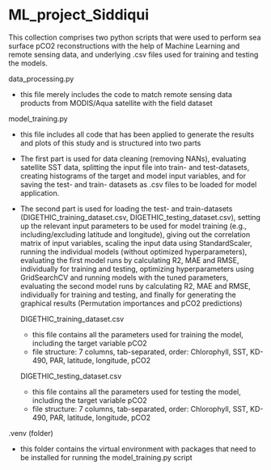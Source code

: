 # ML_project_Siddiqui

This collection comprises two python scripts that were used to perform sea surface pCO2 reconstructions with the help of 
Machine Learning and remote sensing data, and underlying .csv files used for training and testing the models.


data_processing.py
- this file merely includes the code to match remote sensing data products from MODIS/Aqua satellite with the field dataset


model_training.py
- this file includes all code that has been applied to generate the results and plots of this study and is structured into two parts
- The first part is used for data cleaning (removing NANs), evaluating satellite SST data, splitting the input file into train- and
  test-datasets, creating histograms of the target and model input variables, and for saving the test- and train- datasets as .csv files
  to be loaded for model application. 
- The second part is used for loading the test- and train-datasets (DIGETHIC_training_dataset.csv, DIGETHIC_testing_dataset.csv),
  setting up the relevant input parameters to be used for model training (e.g., including/excluding latitude and longitude),
  giving out the correlation matrix of input variables, scaling the input data using StandardScaler, 
  running the individual models (without optimized hyperparameters), 
  evaluating the first model runs by calculating R2, MAE and RMSE, individually for training and testing,
  optimizing hyperparameters using GridSearchCV and running models with the tuned parameters,
  evaluating the second model runs by calculating R2, MAE and RMSE, individually for training and testing,
  and finally for generating the graphical results (Permutation importances and pCO2 predictions)
  
  
  DIGETHIC_training_dataset.csv
  - this file contains all the parameters used for training the model, including the target variable pCO2
  - file structure: 7 columns, tab-separated, order: Chlorophyll, SST, KD-490, PAR, latitude, longitude, pCO2 
  
  
  DIGETHIC_testing_dataset.csv
  - this file contains all the parameters used for testing the model, including the target variable pCO2
  - file structure: 7 columns, tab-separated, order: Chlorophyll, SST, KD-490, PAR, latitude, longitude, pCO2 


.venv (folder)
- this folder contains the virtual environment with packages that need to be installed for running the model_training.py script











  
